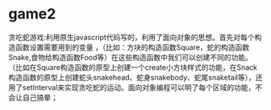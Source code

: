 # game2

贪吃蛇游戏:利用原生javascript代码写的，利用了面向对象的思想。首先对每个构造函数设置需要用到的变量 ，（比如：方块的构造函数Square，蛇的构造函数Snake,食物给构造函数Food等）在这些构造函数中我们可以创建不同的功能。（比如在Square构造函数的原型上创建一个create小方块样式的功能，在Snack构造函数的原型上创建蛇头snakehead、蛇身snakebody、蛇尾snaketail等），还用了setInterval来实现贪吃蛇的运动。面向对象编程可以明了每个区域的功能，不会让自己搞晕；
